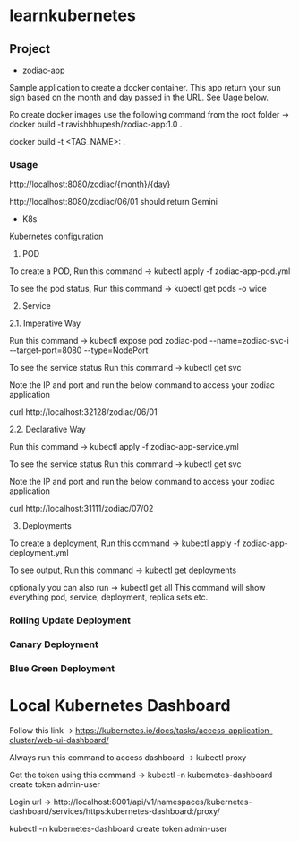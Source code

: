 # learnkubernetes

## Project
- zodiac-app

Sample application to create a docker container.
This app return your sun sign based on the month and day passed in the URL. See Uage below.

Ro create docker images use the following command from the root folder -> docker build -t ravishbhupesh/zodiac-app:1.0 .

docker build -t <TAG_NAME>:<VERSION> .

### Usage 

http://localhost:8080/zodiac/{month}/{day}

http://localhost:8080/zodiac/06/01 should return Gemini

- K8s

Kubernetes configuration

1. POD

To create a POD, Run this command -> kubectl apply -f zodiac-app-pod.yml

To see the pod status, Run this command -> kubectl get pods -o wide


2. Service

2.1. Imperative Way

Run this command -> kubectl expose pod zodiac-pod --name=zodiac-svc-i --target-port=8080 --type=NodePort

To see the service status Run this command -> kubectl get svc
 
Note the IP and port and run the below command to access your zodiac application

curl http://localhost:32128/zodiac/06/01

2.2. Declarative Way

Run this command -> kubectl apply -f zodiac-app-service.yml

To see the service status Run this command -> kubectl get svc

Note the IP and port and run the below command to access your zodiac application

curl http://localhost:31111/zodiac/07/02

3. Deployments

To create a deployment, Run this command -> kubectl apply -f zodiac-app-deployment.yml

To see output, Run this command -> kubectl get deployments

optionally you can also run -> kubectl get all
This command will show everything pod, service, deployment, replica sets etc.


### Rolling Update Deployment

### Canary Deployment

### Blue Green Deployment


# Local Kubernetes Dashboard

Follow this link -> https://kubernetes.io/docs/tasks/access-application-cluster/web-ui-dashboard/

Always run this command to access dashboard -> kubectl proxy

Get the token using this command -> kubectl -n kubernetes-dashboard create token admin-user

Login url -> http://localhost:8001/api/v1/namespaces/kubernetes-dashboard/services/https:kubernetes-dashboard:/proxy/


kubectl -n kubernetes-dashboard create token admin-user